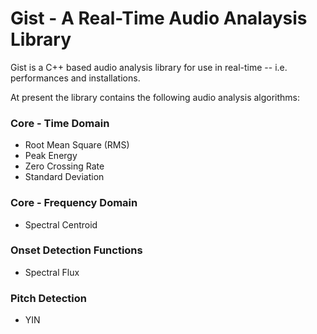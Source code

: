 Gist - A Real-Time Audio Analaysis Library
==================================

Gist is a C++ based audio analysis library for use in real-time -- i.e. performances and installations.

At present the library contains the following audio analysis algorithms:

### Core - Time Domain

* Root Mean Square (RMS)
* Peak Energy
* Zero Crossing Rate
* Standard Deviation

### Core - Frequency Domain 

* Spectral Centroid


### Onset Detection Functions

* Spectral Flux
		
### Pitch Detection

* YIN

